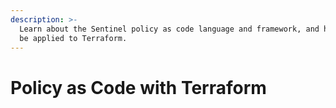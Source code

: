 ```yaml
---
description: >-
  Learn about the Sentinel policy as code language and framework, and how it can
  be applied to Terraform.
---
```


# Policy as Code with Terraform

